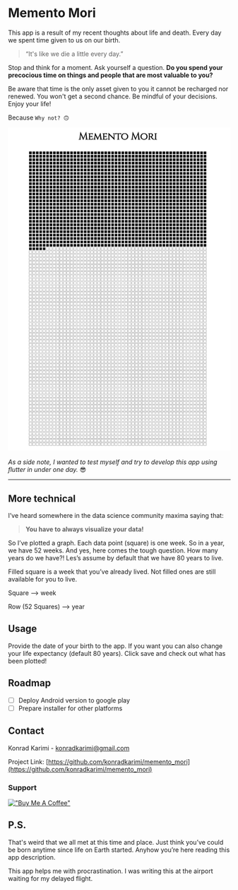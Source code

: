 # Memento Mori
This app is a result of my recent thoughts about life and death. Every day we spent time given to us on our birth.

>“It's like we die a little every day.”

Stop and think for a moment. Ask yourself a question. **Do you spend your precocious time on things and people that are most valuable to you?**

Be aware that time is the only asset given to you it cannot be recharged nor renewed. You won't get a second chance. Be mindful of your decisions. Enjoy your life!

Because `Why not? 🙃`

![memento_screen](assets/memento_screenshot.png)




*As a side note, I wanted to test myself and try to develop this app using flutter in under one day.* 😎

---

## More technical

I’ve heard somewhere in the data science community maxima saying that:
> **You have to always visualize your data!**

So I’ve plotted a graph. Each data point (square) is one week. So in a year, we have 52 weeks. And yes, here comes the tough question. How many years do we have?! Les’s assume by default that we have 80 years to live.

Filled square is a week that you’ve already lived. Not filled ones are still available for you to live.

Square --> week

Row (52 Squares) --> year

## Usage
Provide the date of your birth to the app. If you want you can also change your life expectancy (default 80 years). Click save and check out what has been plotted!

## Roadmap
- [ ] Deploy Android version to google play
- [ ] Prepare installer for other platforms

## Contact
Konrad Karimi - konradkarimi@gmail.com

Project Link: [https://github.com/konradkarimi/memento_mori](https://github.com/konradkarimi/memento_mori)

### Support
[!["Buy Me A Coffee"](https://www.buymeacoffee.com/assets/img/custom_images/orange_img.png)](https://www.buymeacoffee.com/konradkarimi)

## P.S.
That's weird that we all met at this time and place. Just think you’ve could be born anytime since life on Earth started. Anyhow you’re here reading this app description.

This app helps me with procrastination. I was writing this at the airport waiting for my delayed flight.

